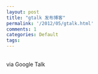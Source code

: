 ```yaml
---
layout: post
title: "gtalk 发布博客"
permalink: '/2012/05/gtalk.html'
comments: 1
categories: Default
tags: 
---
```

  
 

<div xmlns="http://www.w3.org/1999/xhtml"><br/>          via Google Talk<br/> </div>

  